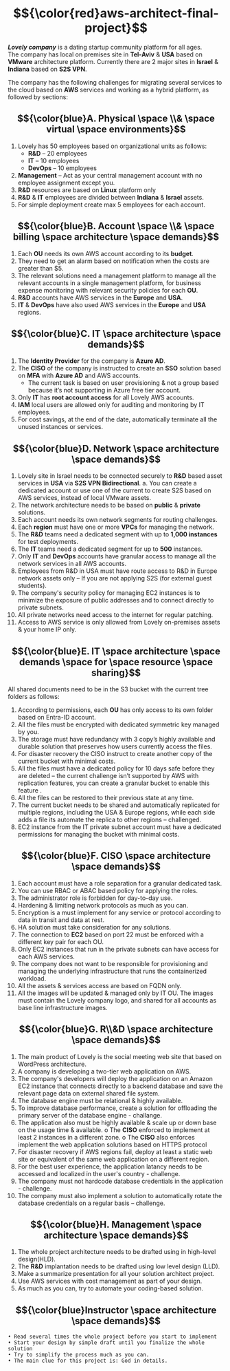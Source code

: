 # $${\color{red}aws-architect-final-project}$$

___Lovely company___ is a dating startup community platform for all ages.  
The company has local on premises site in __Tel-Aviv__ & __USA__ based on __VMware__ architecture platform.
Currently there are 2 major sites in __Israel__ & __Indiana__ based on __S2S VPN__.

The company has the following challenges for migrating several services to the cloud based
on __AWS__ services and working as a hybrid platform, as followed by sections:

## $${\color{blue}A. Physical \space \\& \space virtual \space environments}$$
1. Lovely has 50 employees based on organizational units as follows:
    * __R&D__ – 20 employees
    * __IT__ – 10 employees
    * __DevOps__ – 10 employees
2. __Management__ – Act as your central management account with no employee
  assignment except you.
3. __R&D__ resources are based on __Linux__ platform only
4. __R&D__ & __IT__ employees are divided between __Indiana__ & __Israel__ assets.
5. For simple deployment create max 5 employees for each account.

## $${\color{blue}B. Account \space \\& \space billing \space architecture \space demands}$$
1. Each __OU__ needs its own AWS account according to its __budget__.
2. They need to get an alarm based on notification when the costs are greater than $5.
3. The relevant solutions need a management platform to manage all the relevant
   accounts in a single management platform, for business expense monitoring with
   relevant security policies for each __OU__.
5. __R&D__ accounts have AWS services in the __Europe__ and __USA__.
6. __IT__ & __DevOps__ have also used AWS services in the __Europe__ and __USA__ regions.
   
## $${\color{blue}C. IT \space architecture \space demands}$$
1. The __Identity Provider__ for the company is __Azure AD__.
2. The __CISO__ of the company is instructed to create an __SSO__ solution based on __MFA__ with
   __Azure AD__ and AWS accounts.
   * The current task is based on user provisioning & not a group based
     because it’s not supporting in Azure free tier account.
3. Only __IT__ has __root account access__ for all Lovely AWS accounts.
4. __IAM__ local users are allowed only for auditing and monitoring by IT employees.
5. For cost savings, at the end of the date, automatically terminate all the unused
   instances or services.

## $${\color{blue}D. Network \space architecture \space demands}$$
1. Lovely site in Israel needs to be connected securely to __R&D__ based asset services in
   __USA__ via __S2S VPN Bidirectional__.
   a. You can create a dedicated account or use one of the current to create S2S
       based on AWS services, instead of local VMware assets.
3. The network architecture needs to be based on __public__ & __private__ solutions.
4. Each account needs its own network segments for routing challenges.
5. Each __region__ must have one or more __VPCs__ for managing the network.
6. The __R&D__ teams need a dedicated segment with up to __1,000 instances__ for test
   deployments.
7. The __IT__ teams need a dedicated segment for up to __500__ instances.
8. Only __IT__ and __DevOps__ accounts have granular access to manage all the network
   services in all AWS accounts.
9. Employees from R&D in USA must have route access to R&D in Europe network
    assets only – If you are not applying S2S (for external guest students).
11. The company's security policy for managing EC2 instances is to minimize the
    exposure of public addresses and to connect directly to private subnets.
13. All private networks need access to the internet for regular patching.
14. Access to AWS service is only allowed from Lovely on-premises assets & your home
    IP only.

## $${\color{blue}E. IT \space architecture \space demands \space for \space resource \space sharing}$$
All shared documents need to be in the S3 bucket with the current tree folders as
follows:

1. According to permissions, each __OU__ has only access to its own folder based on
   Entra-ID account.
3. All the files must be encrypted with dedicated symmetric key managed by you.
4. The storage must have redundancy with 3 copy’s highly available and durable
   solution that preserves how users currently access the files.
5. For disaster recovery the CISO instruct to create another copy of the current bucket
   with minimal costs.
6. All the files must have a dedicated policy for 10 days safe before they are deleted –
   the current challenge isn’t supported by AWS with replication features, you can
   create a granular bucket to enable this feature .
7. All the files can be restored to their previous state at any time.
8. The current bucket needs to be shared and automatically replicated for multiple
   regions, including the USA & Europe regions, while each side adds a file its automate
   the replica to other regions – challenged.
9. EC2 instance from the IT private subnet account must have a dedicated permissions
   for managing the bucket with minimal costs.

## $${\color{blue}F. CISO \space architecture \space demands}$$
1. Each account must have a role separation for a granular dedicated task.
2. You can use RBAC or ABAC based policy for applying the roles.
3. The administrator role is forbidden for day-to-day use.
4. Hardening & limiting network protocols as much as you can.
5. Encryption is a must implement for any service or protocol according to data in transit
and data at rest.
6. HA solution must take consideration for any solutions.
7. The connection to __EC2__ based on port 22 must be enforced with a different key pair for
each OU.
8. Only EC2 instances that run in the private subnets can have access for each AWS
services.
9. The company does not want to be responsible for provisioning and managing the
underlying infrastructure that runs the containerized workload.
10. All the assets & services access are based on FQDN only.
11. All the images will be updated & managed only by IT OU. The images must contain
the Lovely company logo, and shared for all accounts as base line infrastructure
images.

## $${\color{blue}G. R\\&D \space architecture \space demands}$$
1. The main product of Lovely is the social meeting web site that based on WordPress architecture.
2. A company is developing a two-tier web application on AWS.
3. The company's developers will deploy the application on an Amazon EC2 instance
that connects directly to a backend database and save the relevant page data on
external shared file system.
4. The database engine must be relational & highly available.
5. To improve database performance, create a solution for offloading the primary server
of the database engine - challange.
6. The application also must be highly available & scale up or down base on the usage
time & available.
o The __CISO__ enforced to implement at least 2 instances in a different zone.
o The __CISO__ also enforces implement the web application solutions based on
HTTPS protocol
7. For disaster recovery if AWS regions fail, deploy at least a static web site or
equivalent of the same web application on a different region.
8. For the best user experience, the application latancy needs to be accessed and
localized in the user's country - challenge.
9. The company must not hardcode database credentials in the application - challenge.
10. The company must also implement a solution to automatically rotate the database
credentials on a regular basis – challenge.

## $${\color{blue}H. Management \space architecture \space demands}$$
1. The whole project architecture needs to be drafted using in high-level design(HLD).
2. The __R&D__ implantation needs to be drafted using low level design (LLD).
3. Make a summarize presentation for all your solution architect project.
4. Use AWS services with cost management as part of your design.
5. As much as you can, try to automate your coding-based solution.

## $${\color{blue}Instructor \space architecture \space demands}$$
    • Read several times the whole project before you start to implement
    • Start your design by simple draft until you finalize the whole solution
    • Try to simplify the process much as you can.
    • The main clue for this project is: God in details.






